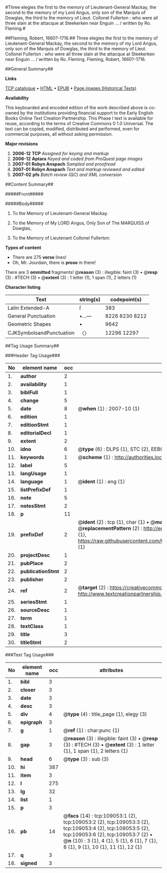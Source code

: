 #Three elegies the first to the memory of Lieutenant-General Mackay, the second to the memory of my Lord Angus, only son of the Marquis of Dowglas, the third to the memory of Lieut. Collonel Fullerton : who were all three slain at the attacque at Steekerken near Enguin ... / written by Ro. Fleming.#

##Fleming, Robert, 1660?-1716.##
Three elegies the first to the memory of Lieutenant-General Mackay, the second to the memory of my Lord Angus, only son of the Marquis of Dowglas, the third to the memory of Lieut. Collonel Fullerton : who were all three slain at the attacque at Steekerken near Enguin ... / written by Ro. Fleming.
Fleming, Robert, 1660?-1716.

##General Summary##

**Links**

[TCP catalogue](http://www.ota.ox.ac.uk/tcp/)  • 
[HTML](http://tei.it.ox.ac.uk/tcp/Texts-HTML/free/A39/A39767.html)  • 
[EPUB](http://tei.it.ox.ac.uk/tcp/Texts-EPUB/free/A39/A39767.epub) • 
[Page images (Historical Texts)](https://data.historicaltexts.jisc.ac.uk/view?pubId=eebo-19537427e&pageId=eebo-19537427e-109053-1)

**Availability**

This keyboarded and encoded edition of the
	       work described above is co-owned by the institutions
	       providing financial support to the Early English Books
	       Online Text Creation Partnership. This Phase I text is
	       available for reuse, according to the terms of Creative
	       Commons 0 1.0 Universal. The text can be copied,
	       modified, distributed and performed, even for
	       commercial purposes, all without asking permission.

**Major revisions**

1. __2006-12__ __TCP__ *Assigned for keying and markup*
1. __2006-12__ __Aptara__ *Keyed and coded from ProQuest page images*
1. __2007-01__ __Robyn Anspach__ *Sampled and proofread*
1. __2007-01__ __Robyn Anspach__ *Text and markup reviewed and edited*
1. __2007-02__ __pfs__ *Batch review (QC) and XML conversion*

##Content Summary##

#####Front#####

#####Body#####

1. To the Memory of
Lieutenant-General Mackay.

1. To the Memory of
My LORD Angus,
Only Son of
The MARQUISS of Dowglas,

1. To the Memory of
Lieutenant Collonel Fullerton:

**Types of content**

  * There are 275 **verse** lines!
  * Oh, Mr. Jourdain, there is **prose** in there!

There are 3 **ommitted** fragments! 
 @__reason__ (3) : illegible: faint (3)  •  @__resp__ (3) : #TECH (3)  •  @__extent__ (3) : 1 letter (1), 1 span (1), 2 letters (1)

**Character listing**


|Text|string(s)|codepoint(s)|
|---|---|---|
|Latin Extended-A|ſ|383|
|General Punctuation|•…—|8226 8230 8212|
|Geometric Shapes|▪|9642|
|CJKSymbolsandPunctuation|〈〉|12296 12297|

##Tag Usage Summary##

###Header Tag Usage###

|No|element name|occ|attributes|
|---|---|---|---|
|1.|__author__|2||
|2.|__availability__|1||
|3.|__biblFull__|1||
|4.|__change__|5||
|5.|__date__|8| @__when__ (1) : 2007-10 (1)|
|6.|__edition__|1||
|7.|__editionStmt__|1||
|8.|__editorialDecl__|1||
|9.|__extent__|2||
|10.|__idno__|6| @__type__ (6) : DLPS (1), STC (2), EEBO-CITATION (1), OCLC (1), VID (1)|
|11.|__keywords__|1| @__scheme__ (1) : http://authorities.loc.gov/ (1)|
|12.|__label__|5||
|13.|__langUsage__|1||
|14.|__language__|1| @__ident__ (1) : eng (1)|
|15.|__listPrefixDef__|1||
|16.|__note__|5||
|17.|__notesStmt__|2||
|18.|__p__|11||
|19.|__prefixDef__|2| @__ident__ (2) : tcp (1), char (1)  •  @__matchPattern__ (2) : ([0-9\-]+):([0-9IVX]+) (1), (.+) (1)  •  @__replacementPattern__ (2) : http://eebo.chadwyck.com/downloadtiff?vid=$1&page=$2 (1), https://raw.githubusercontent.com/textcreationpartnership/Texts/master/tcpchars.xml#$1 (1)|
|20.|__projectDesc__|1||
|21.|__pubPlace__|2||
|22.|__publicationStmt__|2||
|23.|__publisher__|2||
|24.|__ref__|2| @__target__ (2) : https://creativecommons.org/publicdomain/zero/1.0/ (1), http://www.textcreationpartnership.org/docs/. (1)|
|25.|__seriesStmt__|1||
|26.|__sourceDesc__|1||
|27.|__term__|1||
|28.|__textClass__|1||
|29.|__title__|3||
|30.|__titleStmt__|2||


###Text Tag Usage###

|No|element name|occ|attributes|
|---|---|---|---|
|1.|__bibl__|3||
|2.|__closer__|3||
|3.|__date__|3||
|4.|__desc__|3||
|5.|__div__|4| @__type__ (4) : title_page (1), elegy (3)|
|6.|__epigraph__|3||
|7.|__g__|1| @__ref__ (1) : char:punc (1)|
|8.|__gap__|3| @__reason__ (3) : illegible: faint (3)  •  @__resp__ (3) : #TECH (3)  •  @__extent__ (3) : 1 letter (1), 1 span (1), 2 letters (1)|
|9.|__head__|6| @__type__ (3) : sub (3)|
|10.|__hi__|387||
|11.|__item__|3||
|12.|__l__|275||
|13.|__lg__|32||
|14.|__list__|1||
|15.|__p__|3||
|16.|__pb__|14| @__facs__ (14) : tcp:109053:1 (2), tcp:109053:2 (2), tcp:109053:3 (2), tcp:109053:4 (2), tcp:109053:5 (2), tcp:109053:6 (2), tcp:109053:7 (2)  •  @__n__ (10) : 3 (1), 4 (1), 5 (1), 6 (1), 7 (1), 8 (1), 9 (1), 10 (1), 11 (1), 12 (1)|
|17.|__q__|3||
|18.|__signed__|3||

